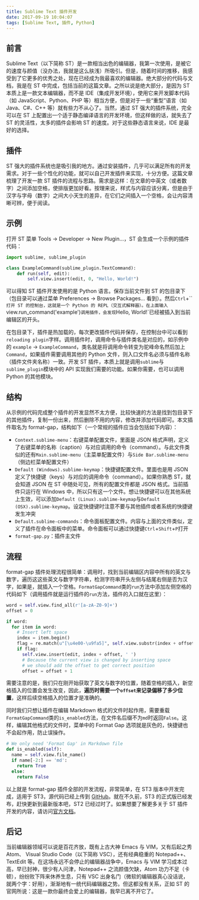 ```yaml
---
title: Sublime Text 插件开发
date: 2017-09-19 10:04:07
tags: [Sublime Text, 插件, Python]
---
```


## 前言
Sublime Text（以下简称 ST）是一款相当出色的编辑器，我第一次使用，是被它的速度与颜值（没办法，我就是这么肤浅）所吸引。但是，随着时间的推移，我感受到了它更多的优秀之处，现在已经成为我最喜欢的编辑器。绝大部分的代码与文档，我是在 ST 中完成，包括当前的这篇文章。之所以说是绝大部分，是因为 ST 本质上是一款文本编辑器，而不是 IDE（集成开发环境），使用它来开发脚本代码（如 JavaScript、Python、PHP 等）相当方便，但是对于一些“重型”语言（如 Java、C#、C++ 等）就有些力不从心了。当然，通过 ST 强大的插件系统，完全可以在 ST 上配置出一个适于静态编译语言的开发环境，但这样做的话，就失去了 ST 的灵活性，太多的插件会影响 ST 的速度。对于这些静态语言来说，IDE 是最好的选择。

## 插件
ST 强大的插件系统也是吸引我的地方。通过安装插件，几乎可以满足所有的开发需求。对于一些个性化的功能，就可以自己开发插件来实现，十分方便。这篇文章梳理了开发一款 ST 插件的流程与思路。需求是这样：在文章的中英文（或者数字）之间添加空格，使排版更加好看。按理来说，样式与内容应该分离，但是由于汉字与字母（数字）之间大小天生的差异，在它们之间插入一个空格，会让内容清晰可辨，便于阅读。

## 示例
打开 ST 菜单 Tools -> Developer -> New Plugin...，ST 会生成一个示例的插件代码：
```python
import sublime, sublime_plugin

class ExampleCommand(sublime_plugin.TextCommand):
    def run(self, edit):
        self.view.insert(edit, 0, "Hello, World!")
```
可以得知 ST 插件开发使用的是 Python 语言。保存当前文件到 ST 的包目录下（包目录可以通过菜单 Preferences -> Browse Packages... 看到）。然后`Ctrl`+`` `打开 ST 的控制台，这就是一个 Python 的 REPL（交互式解释器）。在上面输入`view.run_command('example')`调用插件，会发现`Hello, World!`已经被插入到当前编辑区的开头。

在包目录下，插件是热加载的，每次更改插件代码并保存，在控制台中可以看到`reloading plugin`字样。调用插件时，调用命令与插件类名是对应的，如示例中的 `example` -> `ExampleCommand`，类名就是将调用命令转变为驼峰命名然后加上`Command`，如果插件需要调用其他的 Python 文件，则入口文件名必须与插件名称（插件文件夹名称）一致。开发 ST 插件，本质上就是调用`sublime`与`sublime_plugin`模块中的 API 实现我们需要的功能。如果你需要，也可以调用 Python 的其他模块。

## 结构
从示例的代码完成整个插件的开发显然不太方便，比较快速的方法是找到包目录下的其他插件，复制一份出来，然后删除不用的内容，修改并添加代码即可。本文插件取名为 format-gap，结构如下（一个常规的插件应当会包括如下内容）：
- `Context.sublime-menu`：右键菜单配置文件，里面是 JSON 格式声明，定义了右键菜单的名称（caption）与对应调用的命令（command）。与此文件类似的还有`Main.sublime-menu`（主菜单配置文件）与`Side Bar.sublime-menu`（侧边栏菜单配置文件）
- `Default (Windows).sublime-keymap`：快捷键配置文件。里面也是用 JSON 定义了快捷键（keys）与对应的调用命令（command）。如果你熟悉 ST，就会知道 JSON 在 ST 中随处可见，所有的配置文件都是 JSON 格式。当前插件只运行在 Windows 中，所以只有这一个文件。想让快捷键可以在其他系统上生效，可以添加`Default (Linux).sublime-keymap`与`Default (OSX).sublime-keymap`。设定快捷键时注意不要与其他插件或者系统的快捷键发生冲突
- `Default.sublime-commands`：命令面板配置文件。内容与上面的文件类似，定义了插件在命令面板中的菜单。命令面板可以通过快捷键`Ctrl`+`Shift`+`P`打开
- `format-gap.py`：插件主文件

## 流程
format-gap 插件处理流程很简单：调用时，找到当前编辑区内容中所有的英文与数字，遍历这这些英文与数字字符串，检测字符串开头左侧与结尾右侧是否为汉字，如果是，就插入一个空格。`FormatGapCommand`类的`run`方法中添加左侧空格的代码如下（调用插件就是运行插件的`run`方法，插件的入口就在这里）：
```python
word = self.view.find_all(r'[a-zA-Z0-9]+')
offset = 0

if word:
  for item in word:
    # Insert left space
    index = item.begin()
    flag = re.match(u"[\u4e00-\u9fa5]", self.view.substr(index + offset - 1))
    if flag:
      self.view.insert(edit, index + offset, ' ')
      # Because the current view is changed by inserting space
      # we should add the offset to get correct position
      offset = offset + 1
```
需要注意的是，我们只在刚开始获取了英文与数字的位置，随着空格的插入，新空格插入的位置会发生改变，因此，**遍历时需要一个`offset`来记录偏移了多少位置**，这样后续空格插入的位置才是准确的。

同时我们只想让插件在编辑 Markdown 格式的文件时起作用，需要重载`FormatGapCommand`类的`is_enabled`方法，在文件名后缀不为`md`时返回`False`。这样，编辑其他格式的文件时，菜单中的 Format Gap 选项就是灰色的，快捷键也不会起作用，防止误操作。
```python
# We only need 'Format Gap' in Markdown file
def is_enabled(self):
  name = self.view.file_name()
  if name[-2:] == 'md':
    return True
  else:
    return False
```

以上就是 format-gap 插件全部的开发流程，非常简单，在 ST3 版本中开发完成，适用于 ST3，源代码已经上传到 [GitHub](https://github.com/chunqiuyiyu/python-tools/tree/master/format-gap)。就在不久前，ST3 的正式版已经发布，赶快更新到最新版本吧，ST2 已经过时了。如果想要了解更多关于 ST 插件开发的内容，请访问[官方文档](http://www.sublimetext.com/docs/3/)。

## 后记
当前编辑器领域可以说是百花齐放，既有上古大神 Emacs 与 VIM，又有后起之秀 Atom、 Visual Studio Code（以下简称 VSC），还有经典稳重的 Notepad++、TextEdit 等。在这场永远不会停止的编辑器战争中，Emacs 与 VIM 学习成本过高，早已封神，很少有人问津，Notepad++ 之流颜值欠缺，Atom 功力不足（卡顿），纷纷败下阵来休养生息，只有 VSC 出身名门（微软的编辑器真心没话说，就两个字：好用），渐渐地有一统代码编辑器之势。但这都没有关系，正如 ST 的官网所说：这是一款你最终会爱上的编辑器，我早已离不开它了。
